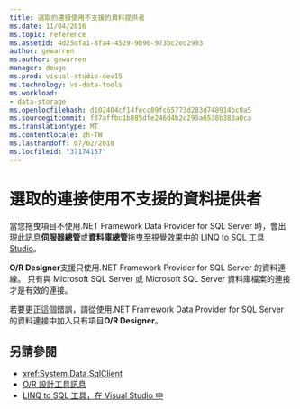 ```yaml
---
title: 選取的連接使用不支援的資料提供者
ms.date: 11/04/2016
ms.topic: reference
ms.assetid: 4d25dfa1-8fa4-4529-9b90-973bc2ec2993
author: gewarren
ms.author: gewarren
manager: douge
ms.prod: visual-studio-dev15
ms.technology: vs-data-tools
ms.workload:
- data-storage
ms.openlocfilehash: d102404cf14fecc89fc65773d283d748914bc0a5
ms.sourcegitcommit: f37affbc1b885dfe246d4b2c295a6538b383a0ca
ms.translationtype: MT
ms.contentlocale: zh-TW
ms.lasthandoff: 07/02/2018
ms.locfileid: "37174157"
---
```

# <a name="the-selected-connection-uses-an-unsupported-database-provider"></a>選取的連接使用不支援的資料提供者

當您拖曳項目不使用.NET Framework Data Provider for SQL Server 時，會出現此訊息**伺服器總管**或**資料庫總管**拖曳至[視覺效果中的 LINQ to SQL 工具Studio](../data-tools/linq-to-sql-tools-in-visual-studio2.md)。

**O/R Designer**支援只使用.NET Framework Provider for SQL Server 的資料連線。 只有與 Microsoft SQL Server 或 Microsoft SQL Server 資料庫檔案的連接才是有效的連接。

若要更正這個錯誤，請從使用.NET Framework Data Provider for SQL Server 的資料連接中加入只有項目**O/R Designer**。

## <a name="see-also"></a>另請參閱

- <xref:System.Data.SqlClient>
- [O/R 設計工具訊息](../data-tools/o-r-designer-messages.md)
- [LINQ to SQL 工具，在 Visual Studio 中](../data-tools/linq-to-sql-tools-in-visual-studio2.md)
